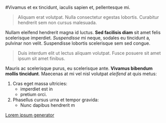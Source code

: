 #Vivamus  et ex tincidunt, iaculis sapien et, pellentesque mi. 

>Aliquam erat volutpat. Nulla consectetur egestas lobortis. 
>Curabitur hendrerit sem non cursus malesuada. 

Nullam eleifend hendrerit magna id luctus. **Sed facilisis diam** sit amet felis scelerisque imperdiet. _Suspendisse_ mi neque, sodales eu tincidunt a, pulvinar non velit. Suspendisse lobortis scelerisque sem sed congue. 

>Duis interdum elit ut lectus aliquam volutpat. 
>Fusce posuere sit amet ipsum sit amet finibus. 

Mauris ac scelerisque purus, eu scelerisque ante. **Vivamus bibendum mollis tincidunt**. Maecenas at mi vel nisl volutpat _eleifend_ at quis metus:
1. Cras eget massa ultricies:
	* imperdiet est in
	* pretium orci. 
2. Phasellus cursus urna et tempor gravida:
	* Nunc dapibus hendrerit m


[Lorem ipsum generator](www.lipsum.com)
